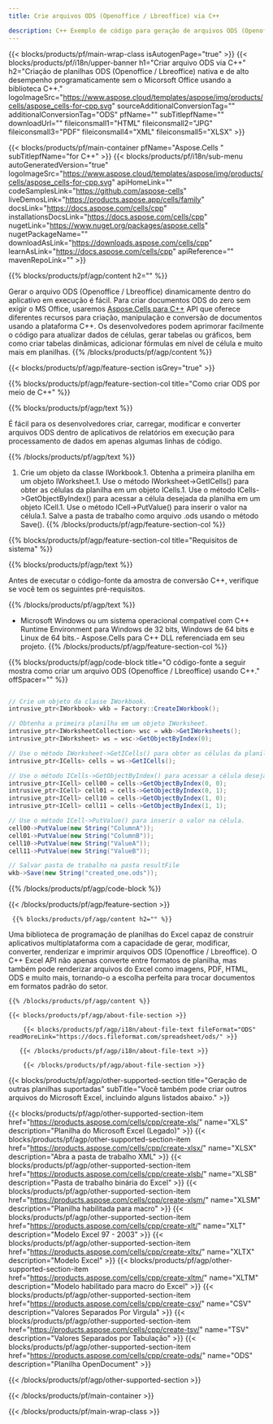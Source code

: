 ```yaml
---
title: Crie arquivos ODS (Openoffice / Lbreoffice) via C++ 

description: C++ Exemplo de código para geração de arquivos ODS (Openoffice / Lbreoffice). Use este código para criar arquivos ODS (Openoffice / Lbreoffice) dentro do aplicativo baseado em C++.
---
```

{{< blocks/products/pf/main-wrap-class isAutogenPage="true" >}}
{{< blocks/products/pf/i18n/upper-banner h1="Criar arquivo ODS via C++" h2="Criação de planilhas ODS (Openoffice / Lbreoffice) nativa e de alto desempenho programaticamente sem o Micorsoft Office usando a biblioteca C++." logoImageSrc="https://www.aspose.cloud/templates/aspose/img/products/cells/aspose_cells-for-cpp.svg" sourceAdditionalConversionTag="" additionalConversionTag="ODS" pfName="" subTitlepfName="" downloadUrl="" fileiconsmall1="HTML" fileiconsmall2="JPG" fileiconsmall3="PDF" fileiconsmall4="XML" fileiconsmall5="XLSX" >}}

{{< blocks/products/pf/main-container pfName="Aspose.Cells " subTitlepfName="for C++" >}}
{{< blocks/products/pf/i18n/sub-menu autoGeneratedVersion="true" logoImageSrc="https://www.aspose.cloud/templates/aspose/img/products/cells/aspose_cells-for-cpp.svg" apiHomeLink="" codeSamplesLink="https://github.com/aspose-cells" liveDemosLink="https://products.aspose.app/cells/family" docsLink="https://docs.aspose.com/cells/cpp" installationsDocsLink="https://docs.aspose.com/cells/cpp" nugetLink="https://www.nuget.org/packages/aspose.cells" nugetPackageName="" downloadAsLink="https://downloads.aspose.com/cells/cpp" learnAsLink="https://docs.aspose.com/cells/cpp" apiReference="" mavenRepoLink="" >}}

{{% blocks/products/pf/agp/content h2="" %}}

 Gerar o arquivo ODS (Openoffice / Lbreoffice) dinamicamente dentro do aplicativo em execução é fácil. Para criar documentos ODS do zero sem exigir o MS Office, usaremos
 [Aspose.Cells para C++](https://products.aspose.com/cells/cpp) 
 API que oferece diferentes recursos para criação, manipulação e conversão de documentos usando a plataforma C++. Os desenvolvedores podem aprimorar facilmente o código para atualizar dados de células, gerar tabelas ou gráficos, bem como criar tabelas dinâmicas, adicionar fórmulas em nível de célula e muito mais em planilhas.
{{% /blocks/products/pf/agp/content %}}                                                                             

{{< blocks/products/pf/agp/feature-section isGrey="true" >}}

{{% blocks/products/pf/agp/feature-section-col title="Como criar ODS por meio de C++" %}}

{{% blocks/products/pf/agp/text %}}

 É fácil para os desenvolvedores criar, carregar, modificar e converter arquivos ODS dentro de aplicativos de relatórios em execução para processamento de dados em apenas algumas linhas de código.

{{% /blocks/products/pf/agp/text %}}

1. Crie um objeto da classe IWorkbook.1. Obtenha a primeira planilha em um objeto IWorksheet.1. Use o método IWorksheet->GetICells() para obter as células da planilha em um objeto ICells.1. Use o método ICells->GetObjectByIndex() para acessar a célula desejada da planilha em um objeto ICell.1. Use o método ICell->PutValue() para inserir o valor na célula.1. Salve a pasta de trabalho como arquivo .ods usando o método Save().
{{% /blocks/products/pf/agp/feature-section-col %}}

{{% blocks/products/pf/agp/feature-section-col title="Requisitos de sistema" %}}

{{% blocks/products/pf/agp/text %}}

Antes de executar o código-fonte da amostra de conversão C++, verifique se você tem os seguintes pré-requisitos. 

{{% /blocks/products/pf/agp/text %}}

- Microsoft Windows ou um sistema operacional compatível com C++ Runtime Environment para Windows de 32 bits, Windows de 64 bits e Linux de 64 bits.- Aspose.Cells para C++ DLL referenciada em seu projeto.
{{% /blocks/products/pf/agp/feature-section-col %}}

{{% blocks/products/pf/agp/code-block title="O código-fonte a seguir mostra como criar um arquivo ODS (Openoffice / Lbreoffice) usando C++." offSpacer="" %}}

```cs

// Crie um objeto da classe IWorkbook.
intrusive_ptr<IWorkbook> wkb = Factory::CreateIWorkbook();

// Obtenha a primeira planilha em um objeto IWorksheet.
intrusive_ptr<IWorksheetCollection> wsc = wkb->GetIWorksheets();
intrusive_ptr<IWorksheet> ws = wsc->GetObjectByIndex(0);

// Use o método IWorksheet->GetICells() para obter as células da planilha em um objeto ICells.
intrusive_ptr<ICells> cells = ws->GetICells();

// Use o método ICells->GetObjectByIndex() para acessar a célula desejada da planilha em um objeto ICell.
intrusive_ptr<ICell> cell00 = cells->GetObjectByIndex(0, 0);
intrusive_ptr<ICell> cell01 = cells->GetObjectByIndex(0, 1);
intrusive_ptr<ICell> cell10 = cells->GetObjectByIndex(1, 0);
intrusive_ptr<ICell> cell11 = cells->GetObjectByIndex(1, 1);

// Use o método ICell->PutValue() para inserir o valor na célula.
cell00->PutValue(new String("ColumnA"));
cell01->PutValue(new String("ColumnB"));
cell10->PutValue(new String("ValueA"));
cell11->PutValue(new String("ValueB"));

// Salvar pasta de trabalho na pasta resultFile
wkb->Save(new String("created_one.ods"));


```

{{% /blocks/products/pf/agp/code-block %}}

{{< /blocks/products/pf/agp/feature-section >}}

<!-- aboutfile Starts -->

     
     {{% blocks/products/pf/agp/content h2="" %}}

Uma biblioteca de programação de planilhas do Excel capaz de construir aplicativos multiplataforma com a capacidade de gerar, modificar, converter, renderizar e imprimir arquivos ODS (Openoffice / Lbreoffice). O C++ Excel API não apenas converte entre formatos de planilha, mas também pode renderizar arquivos do Excel como imagens, PDF, HTML, ODS e muito mais, tornando-o a escolha perfeita para trocar documentos em formatos padrão do setor.



    {{% /blocks/products/pf/agp/content %}}

    {{< blocks/products/pf/agp/about-file-section >}}

        {{< blocks/products/pf/agp/i18n/about-file-text fileFormat="ODS" readMoreLink="https://docs.fileformat.com/spreadsheet/ods/" >}}

       {{< /blocks/products/pf/agp/i18n/about-file-text >}}

        {{< /blocks/products/pf/agp/about-file-section >}}

          

<!-- aboutfile Ends -->

{{< blocks/products/pf/agp/other-supported-section title="Geração de outras planilhas suportadas" subTitle="Você também pode criar outros arquivos do Microsoft Excel, incluindo alguns listados abaixo." >}}

{{< blocks/products/pf/agp/other-supported-section-item href="https://products.aspose.com/cells/cpp/create-xls/" name="XLS" description="Planilha do Microsoft Excel (Legado)" >}} 
{{< blocks/products/pf/agp/other-supported-section-item href="https://products.aspose.com/cells/cpp/create-xlsx/" name="XLSX" description="Abra a pasta de trabalho XML" >}} 
{{< blocks/products/pf/agp/other-supported-section-item href="https://products.aspose.com/cells/cpp/create-xlsb/" name="XLSB" description="Pasta de trabalho binária do Excel" >}} 
{{< blocks/products/pf/agp/other-supported-section-item href="https://products.aspose.com/cells/cpp/create-xlsm/" name="XLSM" description="Planilha habilitada para macro" >}} 
{{< blocks/products/pf/agp/other-supported-section-item href="https://products.aspose.com/cells/cpp/create-xlt/" name="XLT" description="Modelo Excel 97 - 2003" >}} 
{{< blocks/products/pf/agp/other-supported-section-item href="https://products.aspose.com/cells/cpp/create-xltx/" name="XLTX" description="Modelo Excel" >}} 
{{< blocks/products/pf/agp/other-supported-section-item href="https://products.aspose.com/cells/cpp/create-xltm/" name="XLTM" description="Modelo habilitado para macro do Excel" >}} 
{{< blocks/products/pf/agp/other-supported-section-item href="https://products.aspose.com/cells/cpp/create-csv/" name="CSV" description="Valores Separados Por Virgula" >}} 
{{< blocks/products/pf/agp/other-supported-section-item href="https://products.aspose.com/cells/cpp/create-tsv/" name="TSV" description="Valores Separados por Tabulação" >}} 
{{< blocks/products/pf/agp/other-supported-section-item href="https://products.aspose.com/cells/cpp/create-ods/" name="ODS" description="Planilha OpenDocument" >}} 

{{< /blocks/products/pf/agp/other-supported-section >}}

{{< /blocks/products/pf/main-container >}}
    
{{< /blocks/products/pf/main-wrap-class >}}
